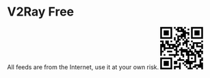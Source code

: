 # V2Ray Free
All feeds are from the Internet, use it at your own risk. 
![QRCode](https://github.com/neoxush/v2/blob/main/QRCode.png)
